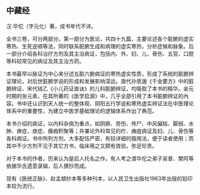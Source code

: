 ## 中藏经

汉·华佗（字元化）著，成书年代不详。

全书三卷，可分两部分。第一部分为医论，共四十九篇，主要论述各个脏腑的虚实寒热、生死逆顺等法，同时联系脏腑生成和病理的虚实寒热，分析症候和脉象。后一部分介绍各科治疗方剂及其主治病证，包括内、外、妇、儿、骨伤、五官、口腔等科较常见的病证及其主治方药。

本书最早以脉证为中心来分述五脏六腑病证的寒热虚实性质，形成了系统的脏腑辨证理论，对后世脏腑学说的形成和发展影响深远。唐代孙思邈《千金要方》中的脏腑辨证、宋代钱乙《小儿药证直诀》的儿科脏腑辨证，均吸取了本书的精华。金元时期的张元素，在其所著的《医学启源》中，几乎全部引用了本书脏腑辨证的內容。书中还认识到天人统一的整体观、阴阳五行学说和寒热虚实辨证法在中医理论体系中的重要性，为建立中医学基础理论的逻辑体系作出了典范。

本书介绍的病证，以内科杂病为重点，如阴厥、劳伤、传尸、中风偏枯、脚弱、水肿、痹症、痞症、癥瘕积聚等；并兼论外科常见的疔、痈疽病证及妇、儿、骨伤等各科病证。书中所列方剂，大多配伍严密，有较详细的服用法，便于读者使用；而其中不少方剂不见于其它方书，临床用之又颇有效验，弥足珍贵。

对于本书的作者，历来认为是后人托名之作。有人考之谓华佗之弟子吴普、樊阿等依据华氏遗意录辑，后人撰抄而成。

现有《医统正脉》、赵孟頫抄本等多种刊本，以人民卫生出版社1963年出版的铅印本较为流行。

